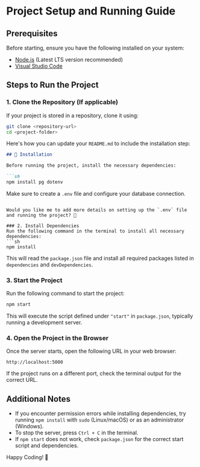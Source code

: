 # Project Setup and Running Guide

## Prerequisites
Before starting, ensure you have the following installed on your system:
- [Node.js](https://nodejs.org/) (Latest LTS version recommended)
- [Visual Studio Code](https://code.visualstudio.com/)

## Steps to Run the Project

### 1. Clone the Repository (If applicable)
If your project is stored in a repository, clone it using:
```sh
git clone <repository-url>
cd <project-folder>
```

Here's how you can update your `README.md` to include the installation step:  

```md
## 📌 Installation

Before running the project, install the necessary dependencies:

```sh
npm install pg dotenv
```


Make sure to create a `.env` file and configure your database connection.  
```

Would you like me to add more details on setting up the `.env` file and running the project? 🚀

### 2. Install Dependencies
Run the following command in the terminal to install all necessary dependencies:
```sh
npm install
```
This will read the `package.json` file and install all required packages listed in `dependencies` and `devDependencies`.

### 3. Start the Project
Run the following command to start the project:
```sh
npm start
```
This will execute the script defined under `"start"` in `package.json`, typically running a development server.



### 4. Open the Project in the Browser
Once the server starts, open the following URL in your web browser:
```
http://localhost:5000
```
If the project runs on a different port, check the terminal output for the correct URL.

## Additional Notes
- If you encounter permission errors while installing dependencies, try running `npm install` with `sudo` (Linux/macOS) or as an administrator (Windows).
- To stop the server, press `Ctrl + C` in the terminal.
- If `npm start` does not work, check `package.json` for the correct start script and dependencies.

Happy Coding! 🚀

